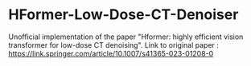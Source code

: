 # HFormer-Low-Dose-CT-Denoiser
Unofficial implementation of the paper "Hformer: highly efficient vision transformer for low-dose CT denoising". Link to original paper : https://link.springer.com/article/10.1007/s41365-023-01208-0
